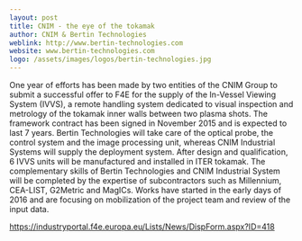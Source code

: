 ```yaml
---
layout: post
title: CNIM - the eye of the tokamak
author: CNIM & Bertin Technologies
weblink: http://www.bertin-technologies.com
website: www.bertin-technologies.com
logo: /assets/images/logos/bertin-technologies.jpg
---
```


One year of efforts has been made by two entities of the CNIM Group to submit a successful offer to F4E for the supply of the In-Vessel Viewing System (IVVS), a remote handling system dedicated to visual inspection and metrology of the tokamak inner walls between two plasma shots. The framework contract has been signed in November 2015 and is expected to last 7 years. Bertin Technologies will take care of the optical probe, the control system and the image processing unit, whereas CNIM Industrial Systems will supply the deployment system. After design and qualification, 6 IVVS units will be manufactured and installed in ITER tokamak. The complementary skills of Bertin Technologies and CNIM Industrial System will be completed by the expertise of subcontractors such as Millennium, CEA-LIST, G2Metric and MagICs. Works have started in the early days of 2016 and are focusing on mobilization of the project team and review of the input data.

<a href="https://industryportal.f4e.europa.eu/Lists/News/DispForm.aspx?ID=418" target="_blank">https://industryportal.f4e.europa.eu/Lists/News/DispForm.aspx?ID=418</a>
